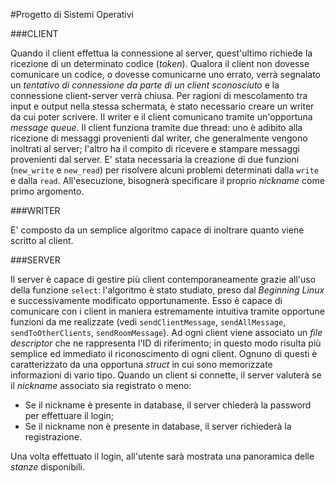 #Progetto di Sistemi Operativi

###CLIENT

Quando il client effettua la connessione al server, quest'ultimo richiede la ricezione di un determinato codice (*token*). Qualora il client non dovesse comunicare un codice, o dovesse comunicarne uno errato, verrà segnalato un *tentativo di connessione da parte di un client sconosciuto* e la connessione client-server verrà chiusa.
Per ragioni di mescolamento tra input e output nella stessa schermata, è stato necessario creare un writer da cui poter scrivere. Il writer e il client comunicano tramite un'opportuna *message queue*. Il client funziona tramite due thread: uno è adibito alla ricezione di messaggi provenienti dal writer, che generalmente vengono inoltrati al server; l'altro ha il compito di ricevere e stampare messaggi provenienti dal server. E' stata necessaria la creazione di due funzioni (`new_write` e `new_read`) per risolvere alcuni problemi determinati dalla `write` e dalla `read`.
All'esecuzione, bisognerà specificare il proprio *nickname* come primo argomento. 

###WRITER

E' composto da un semplice algoritmo capace di inoltrare quanto viene scritto al client.

###SERVER

Il server è capace di gestire più client contemporaneamente grazie all'uso della funzione `select`: l'algoritmo è stato studiato, preso dal *Beginning Linux* e successivamente modificato opportunamente. Esso è capace di comunicare con i client in maniera estremamente intuitiva tramite opportune funzioni da me realizzate (vedi `sendClientMessage`, `sendAllMessage`, `sendToOtherClients`, `sendRoomMessage`).
Ad ogni client viene associato un *file descriptor* che ne rappresenta l'ID di riferimento; in questo modo risulta più semplice ed immediato il riconoscimento di ogni client. Ognuno di questi è caratterizzato da una opportuna *struct* in cui sono memorizzate informazioni di vario tipo.
Quando un client si connette, il server valuterà se il *nickname* associato sia registrato o meno:

* Se il nickname è presente in database, il server chiederà la password per effettuare il login;
* Se il nickname non è presente in database, il server richiederà la registrazione.

Una volta effettuato il login, all'utente sarà mostrata una panoramica delle *stanze* disponibili.
